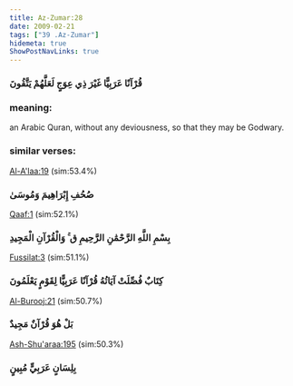 ```yaml
---
title: Az-Zumar:28
date: 2009-02-21
tags: ["39 .Az-Zumar"]
hidemeta: true 
ShowPostNavLinks: true 
---
```

### قُرْآنًا عَرَبِيًّا غَيْرَ ذِي عِوَجٍ لَعَلَّهُمْ يَتَّقُونَ
### meaning: 
an Arabic Quran, without any deviousness, so that they may be Godwary.
### similar verses: 

[Al-A'laa:19](/87/19) (sim:53.4%)

### صُحُفِ إِبْرَاهِيمَ وَمُوسَىٰ

[Qaaf:1](/50/1) (sim:52.1%)

### بِسْمِ اللَّهِ الرَّحْمَٰنِ الرَّحِيمِ ق ۚ وَالْقُرْآنِ الْمَجِيدِ

[Fussilat:3](/41/3) (sim:51.1%)

### كِتَابٌ فُصِّلَتْ آيَاتُهُ قُرْآنًا عَرَبِيًّا لِقَوْمٍ يَعْلَمُونَ

[Al-Burooj:21](/85/21) (sim:50.7%)

### بَلْ هُوَ قُرْآنٌ مَجِيدٌ

[Ash-Shu'araa:195](/26/195) (sim:50.3%)

### بِلِسَانٍ عَرَبِيٍّ مُبِينٍ

